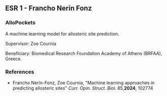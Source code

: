 ## ESR 1 - Francho Nerin Fonz
### AlloPockets
A machine learning model for allosteric site prediction.

Supervisor: Zoe Cournia

Beneficiary: Biomedical Research Foundation Academy of Athens (BRFAA), Greece.  

### References
- Francho Nerín-Fonz, Zoe Cournia, "Machine learning approaches in predicting allosteric sites" <I>Curr. Opin. Struct. Biol.</I> 85,<B>2024</B>, 102774

